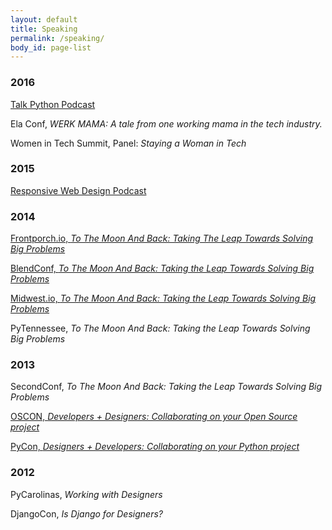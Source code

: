 ```yaml
---
layout: default
title: Speaking
permalink: /speaking/
body_id: page-list
---
```


<h3>2016</h3>
<article>
	<p>
			<a href="https://talkpython.fm/episodes/show/88/lightweight-django">
			Talk Python Podcast
		</a>
	</p>
</article>
<article>
	<p>
	  Ela Conf, <em>WERK MAMA: A tale from one working mama in the tech industry.</em>
	</p>
</article>
<article>
	<p>
	  Women in Tech Summit, Panel: <em>Staying a Woman in Tech</em>
	</p>
</article>
<h3>2015</h3>
<article>
	<p>
		<a href="https://responsivewebdesign.com/podcast/usds/">
			Responsive Web Design Podcast
		</a>
	</p>
</article>
<h3>2014</h3>
<article>
	<p>
		<a href="https://www.youtube.com/watch?v=9zN7KeDqLDs">
			Frontporch.io, <em>To The Moon And Back: Taking The Leap Towards Solving Big Problems</em>
		</a>
	</p>
</article>
<article>
	<p>
		<a href="https://vimeo.com/114568893">
			BlendConf, <em>To The Moon And Back: Taking the Leap Towards Solving Big Problems</em>
		</a>
	</p>
</article>
<article>
	<p>
		<a href="https://www.youtube.com/watch?v=ZRFFEsoSbKs">
			Midwest.io, <em>To The Moon And Back: Taking the Leap Towards Solving Big Problems</em>
		</a>
	</p>
</article>
<article>
	<p>PyTennessee, <em>To The Moon And Back: Taking the Leap Towards Solving Big Problems</em></p>
</article>
<h3>2013</h3>
<article>
	<p>SecondConf, <em>To The Moon And Back: Taking the Leap Towards Solving Big Problems</em></p>
</article>
<article>
	<p>
		<a href="https://conferences.oreilly.com/oscon/oscon2013/public/schedule/detail/28590">
			OSCON, <em>Developers + Designers: Collaborating on your Open Source project</em>
		</a>
	</p>
</article>
<article>
	<p>
		<a href="https://us.pycon.org/2013/schedule/presentation/56/">
			PyCon, <em>Designers + Developers: Collaborating on your Python project</em>
		</a>
	</p>
</article>
<h3>2012</h3>
<article>
	<p>PyCarolinas, <em>Working with Designers</em></p>
</article>
<article>
	<p>DjangoCon, <em>Is Django for Designers?</em></p>
</article>
